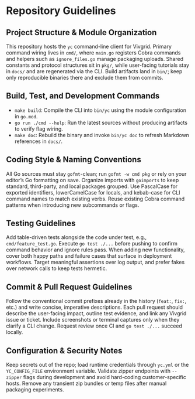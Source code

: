 # Repository Guidelines

## Project Structure & Module Organization
This repository hosts the `yc` command-line client for Vivgrid. Primary command wiring lives in `cmd/`, where `main.go` registers Cobra commands and helpers such as `ignore_files.go` manage packaging uploads. Shared constants and protocol structures sit in `pkg/`, while user-facing tutorials stay in `docs/` and are regenerated via the CLI. Build artifacts land in `bin/`; keep only reproducible binaries there and exclude them from commits.

## Build, Test, and Development Commands
- `make build`: Compile the CLI into `bin/yc` using the module configuration in `go.mod`.
- `go run ./cmd --help`: Run the latest sources without producing artifacts to verify flag wiring.
- `make doc`: Rebuild the binary and invoke `bin/yc doc` to refresh Markdown references in `docs/`.

## Coding Style & Naming Conventions
All Go sources must stay `gofmt`-clean; run `gofmt -w cmd pkg` or rely on your editor’s Go formatting on save. Organize imports with `goimports` to keep standard, third-party, and local packages grouped. Use PascalCase for exported identifiers, lowerCamelCase for locals, and kebab-case for CLI command names to match existing verbs. Reuse existing Cobra command patterns when introducing new subcommands or flags.

## Testing Guidelines
Add table-driven tests alongside the code under test, e.g., `cmd/feature_test.go`. Execute `go test ./...` before pushing to confirm command behavior and ignore rules pass. When adding new functionality, cover both happy paths and failure cases that surface in deployment workflows. Target meaningful assertions over log output, and prefer fakes over network calls to keep tests hermetic.

## Commit & Pull Request Guidelines
Follow the conventional commit prefixes already in the history (`feat:`, `fix:`, etc.) and write concise, imperative descriptions. Each pull request should describe the user-facing impact, outline test evidence, and link any Vivgrid issue or ticket. Include screenshots or terminal captures only when they clarify a CLI change. Request review once CI and `go test ./...` succeed locally.

## Configuration & Security Notes
Keep secrets out of the repo; load runtime credentials through `yc.yml` or the `YC_CONFIG_FILE` environment variable. Validate zipper endpoints with `--zipper` flags during development and avoid hard-coding customer-specific hosts. Remove any transient zip bundles or temp files after manual packaging experiments.

